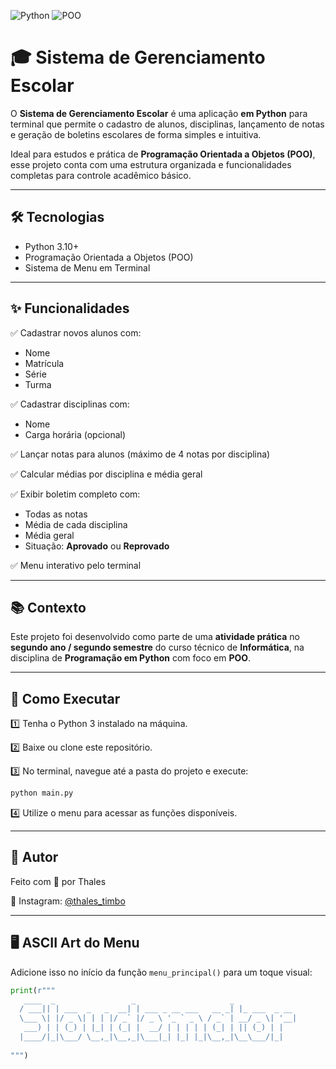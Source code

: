 ![Python](https://img.shields.io/badge/Python-3.10+-blue?style=for-the-badge&logo=python)
![POO](https://img.shields.io/badge/Programação%20Orientada%20a%20Objetos-✔️-green?style=for-the-badge)

# 🎓 Sistema de Gerenciamento Escolar

O **Sistema de Gerenciamento Escolar** é uma aplicação **em Python** para terminal que permite o cadastro de alunos, disciplinas, lançamento de notas e geração de boletins escolares de forma simples e intuitiva.

Ideal para estudos e prática de **Programação Orientada a Objetos (POO)**, esse projeto conta com uma estrutura organizada e funcionalidades completas para controle acadêmico básico.

---

## 🛠️ Tecnologias

- Python 3.10+
- Programação Orientada a Objetos (POO)
- Sistema de Menu em Terminal

---

## ✨ Funcionalidades

✅ Cadastrar novos alunos com:
- Nome
- Matrícula
- Série
- Turma

✅ Cadastrar disciplinas com:
- Nome
- Carga horária (opcional)

✅ Lançar notas para alunos (máximo de 4 notas por disciplina)

✅ Calcular médias por disciplina e média geral

✅ Exibir boletim completo com:
- Todas as notas
- Média de cada disciplina
- Média geral
- Situação: **Aprovado** ou **Reprovado**

✅ Menu interativo pelo terminal

---

## 📚 Contexto

Este projeto foi desenvolvido como parte de uma **atividade prática** no **segundo ano / segundo semestre** do curso técnico de **Informática**, na disciplina de **Programação em Python** com foco em **POO**.

---

## 🚀 Como Executar

1️⃣ Tenha o Python 3 instalado na máquina.

2️⃣ Baixe ou clone este repositório.

3️⃣ No terminal, navegue até a pasta do projeto e execute:

```bash
python main.py
```

4️⃣ Utilize o menu para acessar as funções disponíveis.

---

## 🎨 Autor

Feito com 💙 por Thales

📱 Instagram: [@thales_timbo](https://www.instagram.com/thales_timbo/)

---

## 🖥️ ASCII Art do Menu

Adicione isso no início da função `menu_principal()` para um toque visual:

```python
print(r"""
   ____  _                 _                     _              
  / ___|| | ___  _   _  __| | ___ _ __ ___   __ _| |_ ___  _ __  
  \___ \| |/ _ \| | | |/ _` |/ _ \ '_ ` _ \ / _` | __/ _ \| '__| 
   ___) | | (_) | |_| | (_| |  __/ | | | | | (_| | || (_) | |    
  |____/|_|\___/ \__,_|\__,_|\___|_| |_| |_|\__,_|\__\___/|_|    
                                                                  
""")
```
